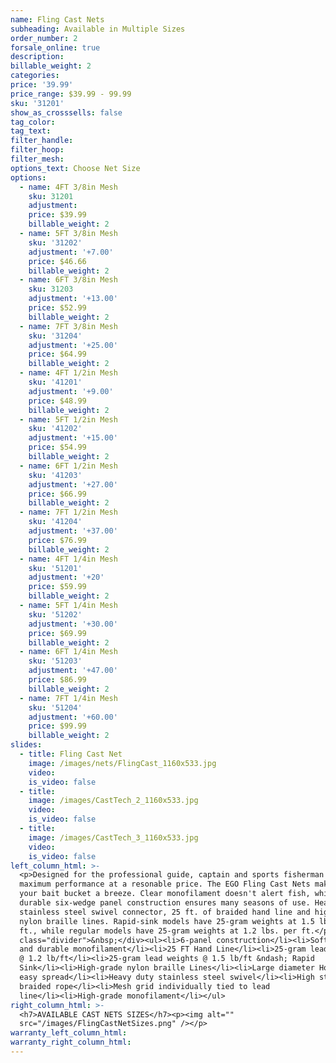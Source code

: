 ```yaml
---
name: Fling Cast Nets
subheading: Available in Multiple Sizes
order_number: 2
forsale_online: true
description:
billable_weight: 2
categories:
price: '39.99'
price_range: $39.99 - 99.99
sku: '31201'
show_as_crosssells: false
tag_color:
tag_text:
filter_handle:
filter_hoop:
filter_mesh:
options_text: Choose Net Size
options:
  - name: 4FT 3/8in Mesh
    sku: 31201
    adjustment:
    price: $39.99
    billable_weight: 2
  - name: 5FT 3/8in Mesh
    sku: '31202'
    adjustment: '+7.00'
    price: $46.66
    billable_weight: 2
  - name: 6FT 3/8in Mesh
    sku: 31203
    adjustment: '+13.00'
    price: $52.99
    billable_weight: 2
  - name: 7FT 3/8in Mesh
    sku: '31204'
    adjustment: '+25.00'
    price: $64.99
    billable_weight: 2
  - name: 4FT 1/2in Mesh
    sku: '41201'
    adjustment: '+9.00'
    price: $48.99
    billable_weight: 2
  - name: 5FT 1/2in Mesh
    sku: '41202'
    adjustment: '+15.00'
    price: $54.99
    billable_weight: 2
  - name: 6FT 1/2in Mesh
    sku: '41203'
    adjustment: '+27.00'
    price: $66.99
    billable_weight: 2
  - name: 7FT 1/2in Mesh
    sku: '41204'
    adjustment: '+37.00'
    price: $76.99
    billable_weight: 2
  - name: 4FT 1/4in Mesh
    sku: '51201'
    adjustment: '+20'
    price: $59.99
    billable_weight: 2
  - name: 5FT 1/4in Mesh
    sku: '51202'
    adjustment: '+30.00'
    price: $69.99
    billable_weight: 2
  - name: 6FT 1/4in Mesh
    sku: '51203'
    adjustment: '+47.00'
    price: $86.99
    billable_weight: 2
  - name: 7FT 1/4in Mesh
    sku: '51204'
    adjustment: '+60.00'
    price: $99.99
    billable_weight: 2
slides:
  - title: Fling Cast Net
    image: /images/nets/FlingCast_1160x533.jpg
    video:
    is_video: false
  - title:
    image: /images/CastTech_2_1160x533.jpg
    video:
    is_video: false
  - title:
    image: /images/CastTech_3_1160x533.jpg
    video:
    is_video: false
left_column_html: >-
  <p>Designed for the professional guide, captain and sports fisherman demanding
  maximum performance at a resonable price. The EGO Fling Cast Nets make filling
  your bait bucket a breeze. Clear monofilament doesn't alert fish, while the
  durable six-wedge panel construction ensures many seasons of use. Heavy-duty
  stainless steel swivel connector, 25 ft. of braided hand line and high-grade
  nylon braille lines. Rapid-sink models have 25-gram weights at 1.5 lbs. per
  ft., while regular models have 25-gram weights at 1.2 lbs. per ft.</p><div
  class="divider">&nbsp;</div><ul><li>6-panel construction</li><li>Soft, clear
  and durable monofilament</li><li>25 FT Hand Line</li><li>25-gram lead weights
  @ 1.2 lb/ft</li><li>25-gram lead weights @ 1.5 lb/ft &ndash; Rapid
  Sink</li><li>High-grade nylon braille Lines</li><li>Large diameter Horn for
  easy spread</li><li>Heavy duty stainless steel swivel</li><li>High strength
  braided rope</li><li>Mesh grid individually tied to lead
  line</li><li>High-grade monofilament</li></ul>
right_column_html: >-
  <h7>AVAILABLE CAST NETS SIZES</h7><p><img alt=""
  src="/images/FlingCastNetSizes.png" /></p>
warranty_left_column_html:
warranty_right_column_html:
---
```

